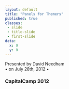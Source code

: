 ```yaml
---
layout: default
title: "Panels for Themers"
published: true
classes:
 - slide
 - title-slide
 - first-slide
data:
  x: 0
  y: 0
---
```


Presented by David Needham<br />
&#8226; on July 28th, 2012 &#8226;
### CapitalCamp 2012